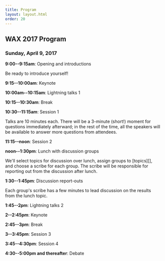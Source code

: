 ```yaml
---
title: Program
layout: layout.html
order: 20
---
```

## WAX 2017 Program

### Sunday, April 9, 2017

**9:00--9:15am**: Opening and introductions

Be ready to introduce yourself!

**9:15--10:00am**: Keynote

**10:00am--10:15am**: Lightning talks 1

**10:15--10:30am**: Break

**10:30--11:15am**: Session 1

Talks are 10 minutes each.
There will be a 3-minute (short!) moment for questions immediately afterward; in the rest of the time, all the speakers will be available to answer more questions from attendees.

**11:15--noon**: Session 2

**noon--1:30pm**: Lunch with discussion groups

We'll select topics for discussion over lunch, assign groups to [topics][], and choose a scribe for each group. The scribe will be responsible for reporting out from the discussion after lunch.

**1:30--1:45pm**: Discussion report-outs

Each group's scribe has a few minutes to lead discussion on the results from the lunch topic.

**1:45--2pm**: Lightning talks 2

**2--2:45pm**: Keynote

**2:45--3pm**: Break

**3--3:45pm**: Session 3

**3:45--4:30pm**: Session 4

**4:30--5:00pm and thereafter**: Debate
